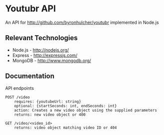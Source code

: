 # Youtubr API

An API for http://github.com/byronhulcher/youtubr implemented in Node.js

## Relevant Technologies
* Node.js - http://nodejs.org/
* Express - http://expressjs.com/
* MongoDB - http://www.mongodb.org/

## Documentation
API endpoints
```
POST /video
	requires: {youtubeUrl: string}
	optional: {startSeconds: int, endSeconds: int}
	action: Creates a new video object using the supplied parameters
	returns: new video object or 400

GET /video/<video_id>
	returns: video object matching video ID or 404
```
